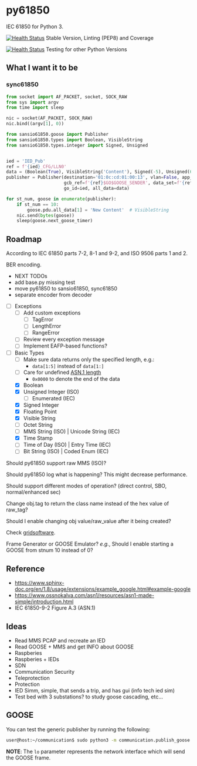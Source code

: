 # py61850

IEC 61850 for Python 3.

[![Health Status](https://github.com/arthurazs/py61850/workflows/Health%20%28Py3.8%29/badge.svg)](https://github.com/arthurazs/py61850/actions?query=workflow%3A"Health+(Py3.8)")
Stable Version, Linting (PEP8) and Coverage

[![Health Status](https://github.com/arthurazs/py61850/workflows/Version%20%28Py3.6%2C%20Py3.7%29/badge.svg)](https://github.com/arthurazs/py61850/actions?query=workflow%3A"Version+(Py3.6,+Py3.7)")
Testing for other Python Versions

## What I want it to be

### sync61850

```python
from socket import AF_PACKET, socket, SOCK_RAW
from sys import argv
from time import sleep

nic = socket(AF_PACKET, SOCK_RAW)
nic.bind((argv[1], 0))

from sansio61850.goose import Publisher
from sansio61850.types import Boolean, VisibleString
from sansio61850.types.integer import Signed, Unsigned


ied = 'IED_Pub'
ref = f'{ied}_CFG/LLN0'
data = (Boolean(True), VisibleString('Content'), Signed(-5), Unsigned(6))
publisher = Publisher(destination='01:0c:cd:01:00:13', vlan=False, app_id=1,
                      gcb_ref=f'{ref}$GO$GOOSE_SENDER', data_set=f'{ref}$MyDataSet',
                      go_id=ied, all_data=data)

for st_num, goose in enumerate(publisher):
    if st_num == 10:
        goose.pdu.all_data[1] = 'New Content'  # VisibleString
    nic.send(bytes(goose))
    sleep(goose.next_goose_timer)
```

## Roadmap

According to IEC 61850 parts 7-2, 8-1 and 9-2, and ISO 9506 parts 1 and 2. 

BER encoding.

- NEXT TODOs
 - add base.py missing test
 - move py61850 to sansio61850, sync61850
 - separate encoder from decoder

- [ ] Exceptions
  - [ ] Add custom exceptions
    - [ ] TagError
    - [ ] LengthError
    - [ ] RangeError
  - [ ] Review every exception message
  - [ ] Implement EAFP-based functions?
- [ ] Basic Types
  - [ ] Make sure data returns only the specified length, e.g.:
    - `data[1:5]` instead of `data[1:]` 
  - [ ] Care for undefined [ASN.1 length](http://luca.ntop.org/Teaching/Appunti/asn1.html)
    - `0x0000` to denote the end of the data 
  - [X] Boolean
  - [X] Unsigned Integer (ISO)
    - [ ] Enumerated (IEC)
  - [X] Signed Integer
  - [X] Floating Point
  - [X] Visible String
  - [ ] Octet String
  - [ ] MMS String (ISO) | Unicode String (IEC)
  - [X] Time Stamp
  - [ ] Time of Day (ISO) | Entry Time (IEC)  
  - [ ] Bit String (ISO) | Coded Enum (IEC)

Should py61850 support raw MMS (ISO)?

Should py61850 log what is happening? This might decrease performance.

Should support different modes of operation? (direct control, SBO, normal/enhanced sec)

Change obj.tag to return the class name instead of the hex value of raw_tag?

Should I enable changing obj value/raw_value after it being created?

Check [gridsoftware](http://www.gridsoftware.com).

Frame Generator or GOOSE Emulator? *e.g.*, Should I enable starting a GOOSE from stnum 10 instead of 0?

## Reference

- https://www.sphinx-doc.org/en/1.8/usage/extensions/example_google.html#example-google
- https://www.ossnokalva.com/asn1/resources/asn1-made-simple/introduction.html
- IEC 61850-9-2 Figure A.3 (ASN.1)

## Ideas

- Read MMS PCAP and recreate an IED
- Read GOOSE + MMS and get INFO about GOOSE
- Raspberies
- Raspberies + IEDs
- SDN
- Communication Security
- Teleprotection
- Protection
- IED Simm, simple, that sends a trip, and has gui (info tech ied sim)
- Test bed with 3 substations? to study goose cascading, etc...

## GOOSE

You can test the generic publisher by running the following:

```bash
user@host:~/communication$ sudo python3 -m communication.publish_goose lo
```

**NOTE**: The `lo` parameter represents the network interface which will send the GOOSE frame.  
